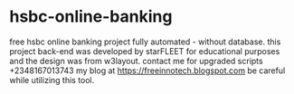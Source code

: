 # hsbc-online-banking
free hsbc online banking project fully automated - without database.
this project back-end was developed by starFLEET for educational purposes
and the design was from w3layout.
contact me for upgraded scripts +2348167013743
my blog at https://freeinnotech.blogspot.com
be careful while utilizing this tool.
